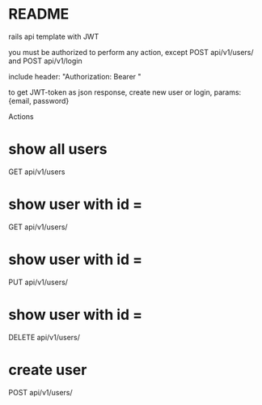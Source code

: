 # README

rails api template with JWT

you must be authorized to perform any action,
except POST api/v1/users/ and POST api/v1/login

include header:
"Authorization: Bearer <JWT-token>"

to get JWT-token as json response,
create new user or login, params: {email, password}

Actions
# show all users
GET api/v1/users
# show user with id = <id>
GET api/v1/users/<id>
# show user with id = <id>
PUT api/v1/users/<id>
# show user with id = <id>
DELETE api/v1/users/<id>
# create user
POST api/v1/users/
